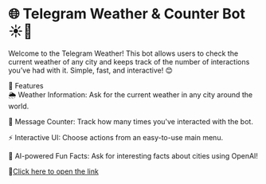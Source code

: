 <h1>🌐 Telegram Weather & Counter Bot ☀️🔢</h1>

Welcome to the Telegram Weather! This bot allows users to check the current weather of any city and keeps track of the number of interactions you’ve had with it. Simple, fast, and interactive! 😊

📝 Features <br>
🌦 Weather Information: Ask for the current weather in any city around the world.

🔢 Message Counter: Track how many times you've interacted with the bot.

⚡️ Interactive UI: Choose actions from an easy-to-use main menu.

💬 AI-powered Fun Facts: Ask for interesting facts about cities using OpenAI!

🚀<a href="https://t.me/ClimaYaBot">Click here to open the link </a>
